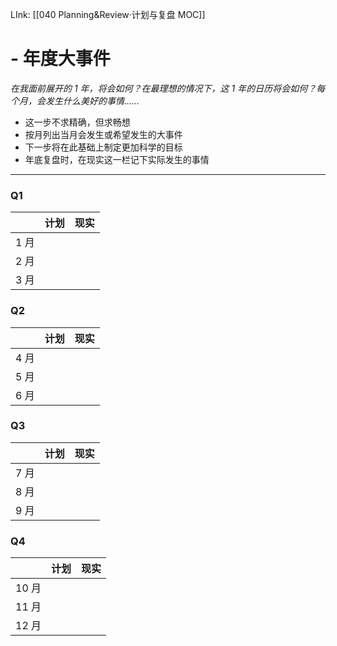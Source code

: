 LInk: [[040 Planning&Review·计划与复盘 MOC]]

#  - 年度大事件
*在我面前展开的  1 年，将会如何？在最理想的情况下，这 1 年的日历将会如何？每个月，会发生什么美好的事情……*

- 这一步不求精确，但求畅想
- 按月列出当月会发生或希望发生的大事件
- 下一步将在此基础上制定更加科学的目标
- 年底复盘时，在现实这一栏记下实际发生的事情
---

### Q1

|      | 计划 | **现实** |
| ---- | ---- | -------- |
| 1 月 |      |          |
| 2 月 |      |          |
| 3 月 |      |          |

### Q2

|      | 计划 | **现实** |
| ---- | ---- | ------ |
| 4 月 |      |        |
| 5 月 |      |        |
| 6 月 |      |        |

### Q3

|      | 计划 | **现实** |
| ---- | ---- | -------- |
| 7 月 |      |          |
| 8 月 |      |          |
| 9 月 |      |          |

### Q4

|      | 计划 | **现实** |
| ---- | ---- | -------- |
| 10 月 |      |          |
| 11 月 |      |          |
| 12 月 |      |          |
